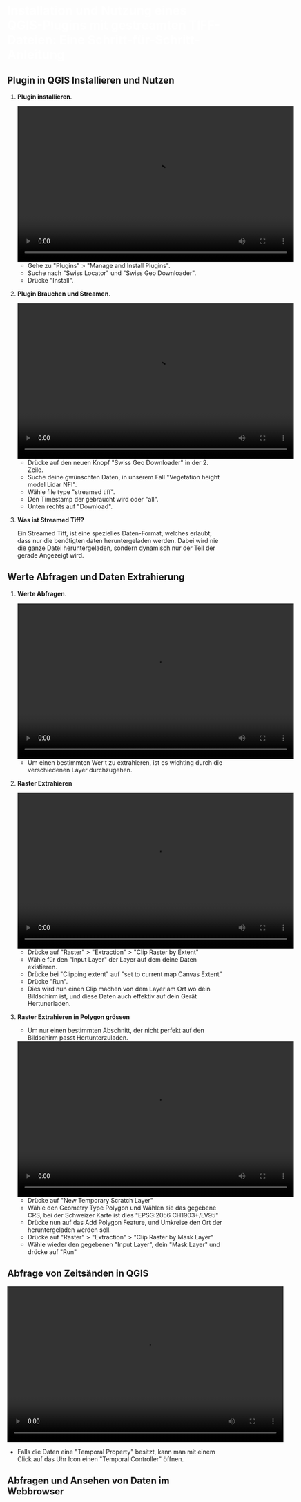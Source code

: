 # <span style="color:#FFFFFF">Installation und Nutzung eines QGIS-Plugins mit gestreamten TIFF-Dateien: Eine Schritt-für-Schritt-Anleitung </span>

Plugin in QGIS Installieren und Nutzen
------------------------

1. **Plugin installieren**.

    <video width="640" height="360" controls>
    <source src="PluginInstall.mp4" type="video/mp4">
    </video>

    - Gehe zu "Plugins" > "Manage and Install Plugins".
    - Suche nach "Swiss Locator" und "Swiss Geo Downloader".
    - Drücke "Install".

2. **Plugin Brauchen und Streamen**.

    <video width="640" height="360" controls>
    <source src="StreamedTiff.mp4" type="video/mp4">
    </video>

    - Drücke auf den neuen Knopf "Swiss Geo Downloader" in der 2. Zeile.
    - Suche deine gwünschten Daten, in unserem Fall "Vegetation height model Lidar NFI".
    - Wähle file type "streamed tiff".
    - Den Timestamp der gebraucht wird oder "all".
    - Unten rechts auf "Download".

3. **Was ist Streamed Tiff?**

    Ein Streamed Tiff, ist eine spezielles Daten-Format, welches erlaubt, dass nur die benötigten daten heruntergeladen werden. Dabei wird nie die ganze Datei heruntergeladen, sondern dynamisch nur der Teil der gerade Angezeigt wird.



Werte Abfragen und Daten Extrahierung
---------------------------------------

1. **Werte Abfragen**.

   <video width="640" height="360" controls>
    <source src="StreamedTiff.mp4" type="video/mp4">
    </video>

    <!---
    TODO: Edit the Video
    Add more steps
    -->
    - Um einen bestimmten Wer t zu extrahieren, ist es wichting durch die verschiedenen Layer durchzugehen.

2. **Raster Extrahieren**

    <video width="640" height="360" controls>
    <source src="RasterExtrahieren.mp4" type="video/mp4">
    </video>

    - Drücke auf "Raster" > "Extraction" > "Clip Raster by Extent"
    - Wähle für den "Input Layer" der Layer auf dem deine Daten existieren.
    - Drücke bei "Clipping extent" auf "set to current map Canvas Extent"
    - Drücke "Run".
    - Dies wird nun einen Clip machen von dem Layer am Ort wo dein Bildschirm ist, und diese Daten auch effektiv auf dein Gerät Hertunerladen.


3. **Raster Extrahieren in Polygon grössen**

    - Um nur einen bestimmten Abschnitt, der nicht perfekt auf den Bildschirm passt Hertunterzuladen.

    <video width="640" height="360" controls>
    <source src="PolygonExtrahieren.mp4" type="video/mp4">
    </video>

    - Drücke auf "New Temporary Scratch Layer"
    - Wähle den Geometry Type Polygon und Wählen sie das gegebene CRS, bei der Schweizer Karte ist dies "EPSG:2056 CH1903+/LV95"
    - Drücke nun auf das Add Polygon Feature, und Umkreise den Ort der heruntergeladen werden soll.
    - Drücke auf "Raster" > "Extraction" > "Clip Raster by Mask Layer"
    - Wähle wieder den gegebenen "Input Layer", dein "Mask Layer" und drücke auf "Run"

Abfrage von Zeitsänden in QGIS
-----------------------------------

<video width="640" height="360" controls>
<source src="Temporal.mp4" type="video/mp4">
</video>

- Falls die Daten eine "Temporal Property" besitzt, kann man mit einem Click auf das Uhr Icon einen "Temporal Controller" öffnen.


Abfragen und Ansehen von Daten im Webbrowser
-------------------------------------
